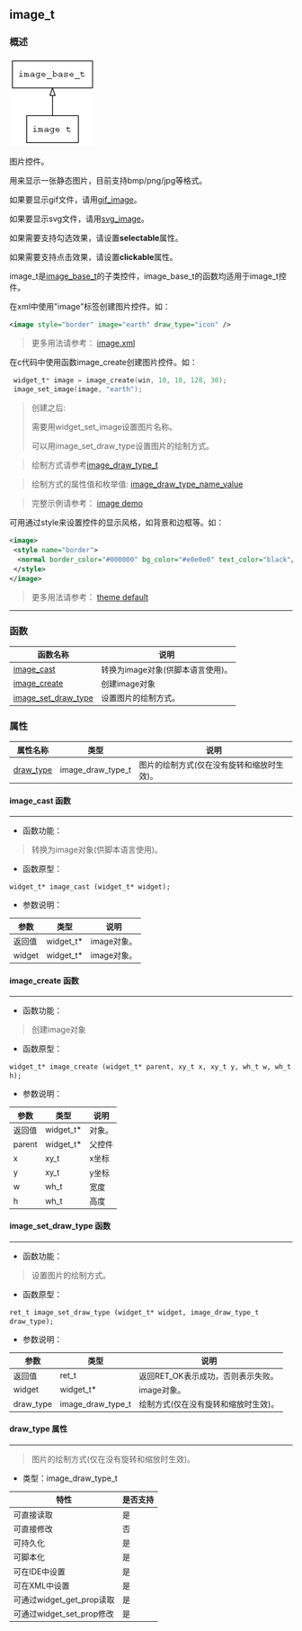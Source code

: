 ## image\_t
### 概述
![image](images/image_t_0.png)

 图片控件。

 用来显示一张静态图片，目前支持bmp/png/jpg等格式。

 如果要显示gif文件，请用[gif\_image](gif_image_t.md)。

 如果要显示svg文件，请用[svg\_image](svg_image_t.md)。

 如果需要支持勾选效果，请设置**selectable**属性。

 如果需要支持点击效果，请设置**clickable**属性。

 image\_t是[image\_base\_t](image_base_t.md)的子类控件，image\_base\_t的函数均适用于image\_t控件。

 在xml中使用"image"标签创建图片控件。如：

 ```xml
 <image style="border" image="earth" draw_type="icon" />
 ```

 > 更多用法请参考：
 [image.xml](https://github.com/zlgopen/awtk/blob/master/demos/assets/default/raw/ui/images.xml)

 在c代码中使用函数image\_create创建图片控件。如：

 ```c
  widget_t* image = image_create(win, 10, 10, 128, 30);
  image_set_image(image, "earth");
 ```

 > 创建之后:
 >
 > 需要用widget\_set\_image设置图片名称。
 >
 > 可以用image\_set\_draw\_type设置图片的绘制方式。

 > 绘制方式请参考[image\_draw\_type\_t](image_draw_type_t.md)

 > 绘制方式的属性值和枚举值:
 [image\_draw\_type\_name\_value](https://github.com/zlgopen/awtk/blob/master/src/base/enums.c#L98)

 > 完整示例请参考：
 [image demo](https://github.com/zlgopen/awtk-c-demos/blob/master/demos/image.c)

 可用通过style来设置控件的显示风格，如背景和边框等。如：

 ```xml
 <image>
  <style name="border">
   <normal border_color="#000000" bg_color="#e0e0e0" text_color="black"/>
  </style>
 </image>
 ```

 > 更多用法请参考：
 [theme
 default](https://github.com/zlgopen/awtk/blob/master/demos/assets/default/raw/styles/default.xml#L313)


----------------------------------
### 函数
<p id="image_t_methods">

| 函数名称 | 说明 | 
| -------- | ------------ | 
| <a href="#image_t_image_cast">image\_cast</a> | 转换为image对象(供脚本语言使用)。 |
| <a href="#image_t_image_create">image\_create</a> | 创建image对象 |
| <a href="#image_t_image_set_draw_type">image\_set\_draw\_type</a> | 设置图片的绘制方式。 |
### 属性
<p id="image_t_properties">

| 属性名称 | 类型 | 说明 | 
| -------- | ----- | ------------ | 
| <a href="#image_t_draw_type">draw\_type</a> | image\_draw\_type\_t | 图片的绘制方式(仅在没有旋转和缩放时生效)。 |
#### image\_cast 函数
-----------------------

* 函数功能：

> <p id="image_t_image_cast"> 转换为image对象(供脚本语言使用)。



* 函数原型：

```
widget_t* image_cast (widget_t* widget);
```

* 参数说明：

| 参数 | 类型 | 说明 |
| -------- | ----- | --------- |
| 返回值 | widget\_t* | image对象。 |
| widget | widget\_t* | image对象。 |
#### image\_create 函数
-----------------------

* 函数功能：

> <p id="image_t_image_create"> 创建image对象



* 函数原型：

```
widget_t* image_create (widget_t* parent, xy_t x, xy_t y, wh_t w, wh_t h);
```

* 参数说明：

| 参数 | 类型 | 说明 |
| -------- | ----- | --------- |
| 返回值 | widget\_t* | 对象。 |
| parent | widget\_t* | 父控件 |
| x | xy\_t | x坐标 |
| y | xy\_t | y坐标 |
| w | wh\_t | 宽度 |
| h | wh\_t | 高度 |
#### image\_set\_draw\_type 函数
-----------------------

* 函数功能：

> <p id="image_t_image_set_draw_type"> 设置图片的绘制方式。



* 函数原型：

```
ret_t image_set_draw_type (widget_t* widget, image_draw_type_t draw_type);
```

* 参数说明：

| 参数 | 类型 | 说明 |
| -------- | ----- | --------- |
| 返回值 | ret\_t | 返回RET\_OK表示成功，否则表示失败。 |
| widget | widget\_t* | image对象。 |
| draw\_type | image\_draw\_type\_t | 绘制方式(仅在没有旋转和缩放时生效)。 |
#### draw\_type 属性
-----------------------
> <p id="image_t_draw_type"> 图片的绘制方式(仅在没有旋转和缩放时生效)。


* 类型：image\_draw\_type\_t

| 特性 | 是否支持 |
| -------- | ----- |
| 可直接读取 | 是 |
| 可直接修改 | 否 |
| 可持久化   | 是 |
| 可脚本化   | 是 |
| 可在IDE中设置 | 是 |
| 可在XML中设置 | 是 |
| 可通过widget\_get\_prop读取 | 是 |
| 可通过widget\_set\_prop修改 | 是 |
